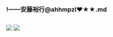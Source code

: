 ### !——安藤裕行@ahhmpzl❤★★.md
![]()

![](https://pbs.twimg.com/media/EBqQahKU4AUX9Ky?format=jpg&name=4096x4096)
![](https://pbs.twimg.com/media/Dx2gDg_VAAAWv6W?format=jpg&name=large)
